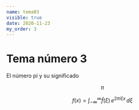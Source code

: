 ```yaml
---
name: tema03
visible: true
date: 2020-11-23
my_order: 3
---
```


# Tema número 3

El número pi y su significado

$$\pi$$

$$f(x) = \int_{-\infty}^\infty \hat f(\xi)\,e^{2 \pi i \xi x} \,d\xi$$